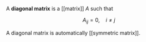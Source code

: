 A **diagonal matrix** is a [[matrix]] $A$ such that

$$
A_{ij} = 0, \quad i \neq j
$$

A diagonal matrix is automatically [[symmetric matrix]].